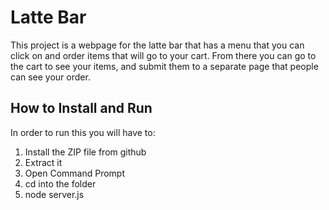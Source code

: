 # Latte Bar

This project is a webpage for the latte bar that has a menu that you can click on and order items that will go to your cart.
From there you can go to the cart to see your items, and submit them to a separate page that people can see your order.

## How to Install and Run

In order to run this you will have to:

1. Install the ZIP file from github
2. Extract it
3. Open Command Prompt
4. cd into the folder
5. node server.js
